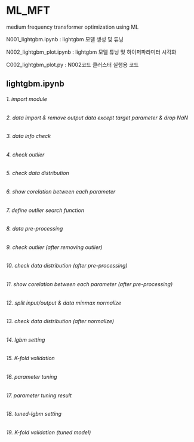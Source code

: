 # ML_MFT
medium frequency transformer optimization using ML

N001_lightgbm.ipynb : lightgbm 모델 생성 및 튜닝

N002_lightgbm_plot.ipynb : lightgbm 모델 튜닝 및 하이퍼파라미터 시각화


C002_lightgbm_plot.py : N002코드 클러스터 실행용 코드

## lightgbm.ipynb
###### 1. import module
###### 2. data import & remove output data except target parameter & drop NaN
###### 3. data info check
###### 4. check outlier
###### 5. check data distribution
###### 6. show corelation between each parameter
###### 7. define outlier search function
###### 8. data pre-processing
###### 9. check outlier (after removing outlier)
###### 10. check data distribution (after pre-processing)
###### 11. show corelation between each parameter (after pre-processing)
###### 12. split input/output & data minmax normalize
###### 13. check data distribution (after normalize)
###### 14. lgbm setting
###### 15. K-fold validation
###### 16. parameter tuning
###### 17. parameter tuning result
###### 18. tuned-lgbm setting
###### 19. K-fold validation (tuned model)
